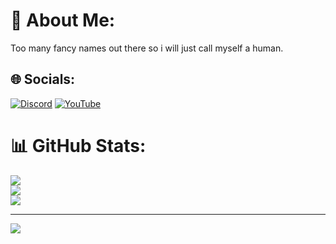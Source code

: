 # 💫 About Me:
Too many fancy names out there so i will just call myself a human.


## 🌐 Socials:
[![Discord](https://img.shields.io/badge/Discord-%237289DA.svg?logo=discord&logoColor=white)](https://discord.gg/TZ9rwGXJGA) [![YouTube](https://img.shields.io/badge/YouTube-%23FF0000.svg?logo=YouTube&logoColor=white)](https://youtube.com/@UCRy6fNYY0if_WMW645smIOg) 

# 📊 GitHub Stats:
![](https://github-readme-stats.vercel.app/api?username=Invelord&theme=dark&hide_border=false&include_all_commits=false&count_private=false)<br/>
![](https://github-readme-streak-stats.herokuapp.com/?user=Invelord&theme=dark&hide_border=false)<br/>
![](https://github-readme-stats.vercel.app/api/top-langs/?username=Invelord&theme=dark&hide_border=false&include_all_commits=false&count_private=false&layout=compact)

---
[![](https://visitcount.itsvg.in/api?id=Invelord&icon=0&color=0)](https://visitcount.itsvg.in)

<!-- Proudly created with GPRM ( https://gprm.itsvg.in ) -->
